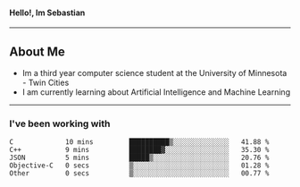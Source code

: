 #### Hello!, Im Sebastian


---
## About Me
- Im a third year computer science student at the University of Minnesota - Twin Cities
- I am currently learning about Artificial Intelligence and Machine Learning

---

### I've been working with
<!--START_SECTION:waka-->

```text
C             10 mins         ██████████▒░░░░░░░░░░░░░░   41.88 %
C++           9 mins          ████████▓░░░░░░░░░░░░░░░░   35.30 %
JSON          5 mins          █████▒░░░░░░░░░░░░░░░░░░░   20.76 %
Objective-C   0 secs          ▒░░░░░░░░░░░░░░░░░░░░░░░░   01.28 %
Other         0 secs          ▒░░░░░░░░░░░░░░░░░░░░░░░░   00.77 %
```

<!--END_SECTION:waka-->


